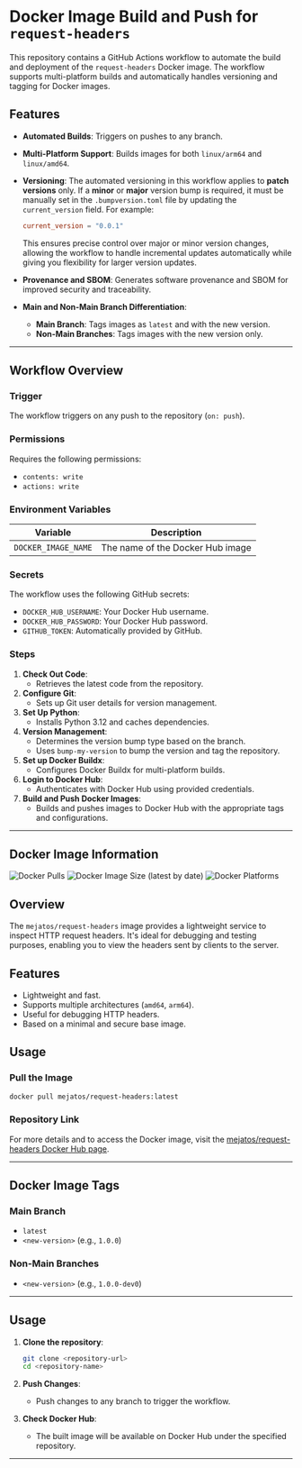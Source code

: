 # Docker Image Build and Push for `request-headers`

This repository contains a GitHub Actions workflow to automate the build and deployment of the `request-headers` Docker image. The workflow supports multi-platform builds and automatically handles versioning and tagging for Docker images.

## Features

- **Automated Builds**: Triggers on pushes to any branch.
- **Multi-Platform Support**: Builds images for both `linux/arm64` and `linux/amd64`.
- **Versioning**: The automated versioning in this workflow applies to **patch versions** only. If a **minor** or **major** version bump is required, it must be manually set in the `.bumpversion.toml` file by updating the `current_version` field. For example:

  ```toml
  current_version = "0.0.1"
  ```

  This ensures precise control over major or minor version changes, allowing the workflow to handle incremental updates automatically while giving you flexibility for larger version updates.
  
- **Provenance and SBOM**: Generates software provenance and SBOM for improved security and traceability.
- **Main and Non-Main Branch Differentiation**:
  - **Main Branch**: Tags images as `latest` and with the new version.
  - **Non-Main Branches**: Tags images with the new version only.

---

## Workflow Overview

### Trigger

The workflow triggers on any push to the repository (`on: push`).

### Permissions

Requires the following permissions:
- `contents: write`
- `actions: write`

### Environment Variables

| Variable            | Description                      |
|---------------------|----------------------------------|
| `DOCKER_IMAGE_NAME` | The name of the Docker Hub image |

### Secrets

The workflow uses the following GitHub secrets:
- `DOCKER_HUB_USERNAME`: Your Docker Hub username.
- `DOCKER_HUB_PASSWORD`: Your Docker Hub password.
- `GITHUB_TOKEN`: Automatically provided by GitHub.

### Steps

1. **Check Out Code**:
   - Retrieves the latest code from the repository.
2. **Configure Git**:
   - Sets up Git user details for version management.
3. **Set Up Python**:
   - Installs Python 3.12 and caches dependencies.
4. **Version Management**:
   - Determines the version bump type based on the branch.
   - Uses `bump-my-version` to bump the version and tag the repository.
5. **Set up Docker Buildx**:
   - Configures Docker Buildx for multi-platform builds.
6. **Login to Docker Hub**:
   - Authenticates with Docker Hub using provided credentials.
7. **Build and Push Docker Images**:
   - Builds and pushes images to Docker Hub with the appropriate tags and configurations.

---

## Docker Image Information
![Docker Pulls](https://img.shields.io/docker/pulls/mejatos/request-headers)
![Docker Image Size (latest by date)](https://img.shields.io/docker/image-size/mejatos/request-headers/latest)
![Docker Platforms](https://img.shields.io/badge/platforms-linux%2Famd64%20linux%2Farm64-blue)

## Overview

The `mejatos/request-headers` image provides a lightweight service to inspect HTTP request headers. It's ideal for debugging and testing purposes, enabling you to view the headers sent by clients to the server.

## Features

- Lightweight and fast.
- Supports multiple architectures (`amd64`, `arm64`).
- Useful for debugging HTTP headers.
- Based on a minimal and secure base image.

## Usage

### Pull the Image

```bash
docker pull mejatos/request-headers:latest
```

### Repository Link

For more details and to access the Docker image, visit the [mejatos/request-headers Docker Hub page](https://hub.docker.com/r/mejatos/request-headers).

---

## Docker Image Tags

### Main Branch

- `latest`
- `<new-version>` (e.g., `1.0.0`)

### Non-Main Branches

- `<new-version>` (e.g., `1.0.0-dev0`)

---

## Usage

1. **Clone the repository**:
   ```bash
   git clone <repository-url>
   cd <repository-name>
   ```

2. **Push Changes**:
   - Push changes to any branch to trigger the workflow.

3. **Check Docker Hub**:
   - The built image will be available on Docker Hub under the specified repository.

---

